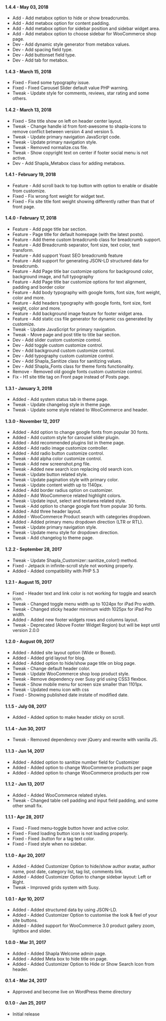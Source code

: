 #### 1.4.4 - May 03, 2018
* Add - Add metabox option to hide or show breadcrumbs.
* Add - Add metabox option for content padding.
* Add - Add metabox option for sidebar position and sidebar widget area.
* Add - Add metabox option to choose sidebar for WooCommerce shop page.
* Dev - Add dynamic style generator from metabox values.
* Dev - Add spacing field type.
* Dev - Add buttonset field type.
* Dev - Add tab for metabox.

#### 1.4.3 - March 15, 2018
* Fixed - Fixed some typography issue.
* Fixed - Fixed Carousel Slider default value PHP warning.
* Tweak - Update style for comments, reviews, star rating and some others.

#### 1.4.2 - March 13, 2018
* Fixed - Site title show on left on header center layout.
* Tweak - Change handle id from font-awesome to shapla-icons to remove conflict between version 4 and version 5.
* Tweak - Update primary navigation JavaScript code.
* Tweak - Update primary navigation style.
* Tweak - Removed normalize.css file.
* Tweak - Show copyright text on center if footer social menu is not active.
* Dev - Add Shapla_Metabox class for adding metaboxs.

#### 1.4.1 - February 19, 2018
* Feature - Add scroll back to top button with option to enable or disable from customize.
* Fixed - Fix wrong font weight for widget text.
* Fixed - Fix site title font weight showing differently rather than that of front page.

#### 1.4.0 - February 17, 2018
* Feature - Add page title bar section.
* Feature - Page title for default homepage (with the latest posts).
* Feature - Add theme custom breadcrumb class for breadcrumb support.
* Feature - Add Breadcrumb separator, font size, text color, text transform.
* Feature - Add support Yoast SEO breadcrumb feature
* Feature - Add support for generating JSON-LD structured data for breadcrumb.
* Feature - Add Page title bar customize options for background color, background image, and full typography 
* Feature - Add Page title bar customize options for text alignment, padding and border color
* Feature - Add body typography with google fonts, font size, font weight, color and more.
* Feature - Add headers typography with google fonts, font size, font weight, color and more.
* Feature - Add background image feature for footer widget area.
* Feature - Add static css file generator for dynamic css generated by customize.
* Tweak - Update JavaScript for primary navigation.
* Tweak - Move page and post title to title bar section.
* Dev - Add slider custom customize control.
* Dev - Add toggle custom customize control.
* Dev - Add background custom customize control.
* Dev - Add typography custom customize control.
* Dev - Add Shapla_Sanitize class for sanitizing values.
* Dev - Add Shapla_Fonts class for theme fonts functionality.
* Remove - Removed old google fonts custom customize control.
* Fix - H1 site title tag on Front page instead of Posts page.

#### 1.3.1 - January 3, 2018
* Added - Add system status tab in theme page.
* Tweak - Update changelog style in theme page.
* Tweak - Update some style related to WooCommerce and header.

#### 1.3.0 - November 12, 2017
* Added - Add option to change google fonts from popular 30 fonts.
* Added - Add custom style for carousel slider plugin.
* Added - Add recommended plugins list in theme page.
* Added - Add radio image customize controller.
* Added - Add radio button customize control.
* Tweak - Add alpha color customize control.
* Tweak - Add new screenshot.png file.
* Tweak - Added new search icon replacing old search icon.
* Tweak - Update button related style.
* Tweak - Update pagination style with primary color.
* Tweak - Update content width up to 1140px.
* Added - Add border radius option on customizer.
* Added - Add WooCommerce related highlight colors.
* Tweak - Update input, select and textarea related style.
* Tweak - Add option to change google font from popular 30 fonts.
* Added - Add three header layout.
* Added - WooCommerce Product search with categories dropdown.
* Added - Added primary menu dropdown direction (LTR or RTL).
* Tweak - Update primary navigation style.
* Tweak - Update menu style for dropdown direction.
* Tweak - Add changelog to theme page.

#### 1.2.2 - September 28, 2017
* Tweak - Update Shapla_Customizer::sanitize_color() method.
* Fixed - Jetpack in infinite-scroll style not working properly.
* Added - Added compatibility with PHP 5.3 

#### 1.2.1 - August 15, 2017
* Fixed - Header text and link color is not working for toggle and search icon.
* Tweak - Changed toggle menu width up to 1024px for iPad Pro width.
* Tweak - Changed sticky header minimum width 1025px for iPad Pro width.
* Added - Added new footer widgets rows and columns layout.
* Tweak - Deprecated (Above Footer Widget Region) but will be kept until version 2.0.0

#### 1.2.0 - August 09, 2017
* Added - Added site layout option (Wide or Boxed).
* Added - Added grid layout for blog.
* Added - Added option to hide/show page title on blog page.
* Tweak - Change default header color.
* Tweak - Update WooCommerce shop loop product style.
* Tweak - Remove dependency over Susy grid using CSS3 flexbox.
* Tweak - Show mobile menu for screen size smaller than 1101px.
* Tweak - Updated menu icon with css
* Fixed - Showing published date instate of modified date.

#### 1.1.5 - July 08, 2017
* Added - Added option to make header sticky on scroll.

#### 1.1.4 - Jun 30, 2017
* Tweak - Removed dependency over jQuery and rewrite with vanilla JS.

#### 1.1.3 - Jun 14, 2017
* Added - Added option to sanitize number field for Customizer
* Added - Added option to change WooCommerce products per page
* Added - Added option to change WooCommerce products per row

#### 1.1.2 - Jun 13, 2017
* Added - Added WooCommerce related styles.
* Tweak - Changed table cell padding and input field padding, and some other small fix.

#### 1.1.1 - Apr 28, 2017
* Fixed - Fixed menu-toggle button hover and active color.
* Fixed - Fixed loading button icon is not loading properly.
* Fixed - Fixed .button for a tag text color.
* Fixed - Fixed style when no sidebar.

#### 1.1.0 - Apr 20, 2017
* Added - Added Customizer Option to hide/show author avatar, author name, post date, category list, tag list, comments link.
* Added - Added Customizer Option to change sidebar layout: Left or Right.
* Tweak - Improved grids system with Susy.

#### 1.0.1 - Apr 10, 2017
* Added - Added structured data by using JSON-LD.
* Added - Added Customizer Option to customise the look & feel of your site buttons.
* Added - Added support for WooCommerce 3.0 product gallery zoom, lightbox and slider.

#### 1.0.0 - Mar 31, 2017
* Added - Added Shapla Welcome admin page.
* Added - Added Meta box to hide title on page.
* Added - Added Customizer Option to Hide or Show Search Icon from header.

#### 0.1.4 - Mar 24, 2017
* Approved and become live on WordPress theme directory

#### 0.1.0 - Jan 25, 2017
* Initial release
